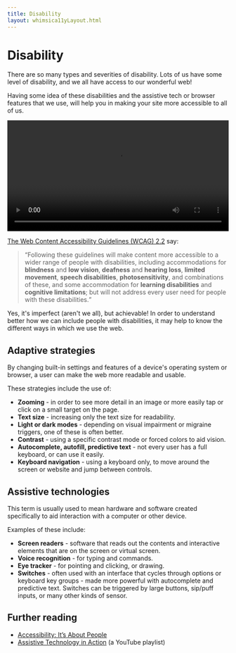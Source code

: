 ```yaml
---
title: Disability
layout: whimsica11yLayout.html
---
```


# Disability
There are so many types and severities of disability. Lots of us have some level of disability, and we all have access to our wonderful web!

Having some idea of these disabilities and the assistive tech or browser features that we use, will help you in making your site more accessible to all of us.

<video id="the-greatest" width="100%" src="https://www.apple.com/105/media/us/home/2022/327f74a7-aa03-49c4-9876-e3c658b20fd8/films/accessibility-the-greatest/home-accessibility-the-greatest-tpl-us-2022_16x9.m3u8" controls></video>
<script type="module">
	const video = document.getElementById("the-greatest");
	if (!video.canPlayType("application/vnd.apple.mpegurl")) {
		const { default: Hls } = await import("https://esm.sh/hls.js@1.5.20/es2022/hls.mjs");
		const hls = new Hls();
		// Default to English Audio Description audio with English captions
		hls.setAudioOption({ name: "English Audio Descriptions" });
		hls.setSubtitleOption({ name: "English" });
		hls.loadSource(video.src);
		hls.attachMedia(video);
	} else {
		video.addEventListener("canplay", () => {
			// Default to English Audio Description audio with English captions
			video.audioTracks[0].enabled = false;
			video.audioTracks[1].enabled = true;
			video.textTracks[0].enabled = true;
		}, { once: true });
	}
</script>

<a href="https://www.w3.org/TR/WCAG22/">The Web Content Accessibility Guidelines (WCAG) 2.2</a> say:
> <q>Following these guidelines will make content more accessible to a wider range of people with disabilities, including accommodations for **blindness** and **low vision**, **deafness** and **hearing loss**, **limited movement**, **speech disabilities**, **photosensitivity**, and combinations of these, and some accommodation for **learning disabilities** and **cognitive limitations**; but will not address every user need for people with these disabilities.</q>

Yes, it's imperfect (aren't we all), but achievable! In order to understand better how we can include people with disabilities, it may help to know the different ways in which we use the web.

## Adaptive strategies

By changing built-in settings and features of a device's operating system or browser, a user can make the web more readable and usable.

These strategies include the use of:
- **Zooming** - in order to see more detail in an image or more easily tap or click on a small target on the page.
- **Text size** - increasing only the text size for readability.
- **Light or dark modes** - depending on visual impairment or migraine triggers, one of these is often better.
- **Contrast** - using a specific contrast mode or forced colors to aid vision.
- **Autocomplete, autofill, predictive text** - not every user has a full keyboard, or can use it easily.
- **Keyboard navigation** - using a keyboard only, to move around the screen or website and jump between controls.

## Assistive technologies

This term is usually used to mean hardware and software created specifically to aid interaction with a computer or other device.

Examples of these include:
- **Screen readers** - software that reads out the contents and interactive elements that are on the screen or virtual screen.
- **Voice recognition** - for typing and commands.
- **Eye tracker** - for pointing and clicking, or drawing.
- **Switches** - often used with an interface that cycles through options or keyboard key groups - made more powerful with autocomplete and predictive text. Switches can be triggered by large buttons, sip/puff inputs, or many other kinds of sensor.


## Further reading
- <a href="https://www.w3.org/WAI/people/">Accessibility: It’s About People</a>
- [Assistive Technology in Action](https://youtube.com/playlist?list=PLMe9zDtTPTVe62Gb6b9Dkk_IPBUTGQHoD) (a YouTube playlist)
